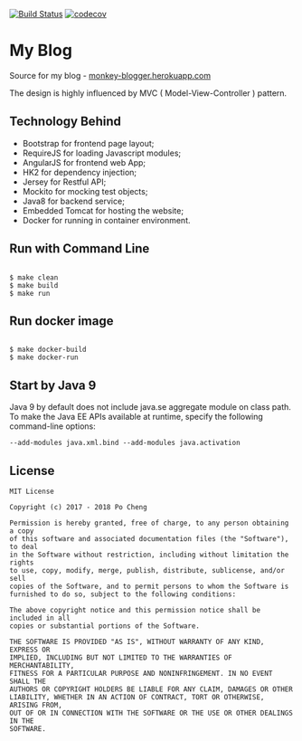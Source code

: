 [![Build Status](https://travis-ci.org/chengpo/my-blog.svg?branch=master)](https://travis-ci.org/chengpo/my-blog)
[![codecov](https://codecov.io/gh/chengpo/my-blog/branch/master/graph/badge.svg)](https://codecov.io/gh/chengpo/my-blog)


# My Blog

Source for my blog - <a href="http://monkey-blogger.herokuapp.com" target="_blank">monkey-blogger.herokuapp.com</a>

The design is highly influenced by MVC ( Model-View-Controller ) pattern.

## Technology Behind


- Bootstrap for frontend page layout;
- RequireJS for loading Javascript modules;
- AngularJS for frontend web App;
- HK2 for dependency injection;
- Jersey for Restful API;
- Mockito for mocking test objects;
- Java8 for backend service;
- Embedded Tomcat for hosting the website;
- Docker for running in container environment.

## Run with Command Line

```

$ make clean
$ make build
$ make run

```

## Run docker image

```

$ make docker-build
$ make docker-run

```


## Start by Java 9
Java 9 by default does not include java.se aggregate module on class path.<br>
To make the Java EE APIs available at runtime, specify the following command-line options: 

```
--add-modules java.xml.bind --add-modules java.activation
```

## License
    MIT License

	Copyright (c) 2017 - 2018 Po Cheng

	Permission is hereby granted, free of charge, to any person obtaining a copy
	of this software and associated documentation files (the "Software"), to deal
	in the Software without restriction, including without limitation the rights
	to use, copy, modify, merge, publish, distribute, sublicense, and/or sell
	copies of the Software, and to permit persons to whom the Software is
	furnished to do so, subject to the following conditions:
	
	The above copyright notice and this permission notice shall be included in all
	copies or substantial portions of the Software.

	THE SOFTWARE IS PROVIDED "AS IS", WITHOUT WARRANTY OF ANY KIND, EXPRESS OR
	IMPLIED, INCLUDING BUT NOT LIMITED TO THE WARRANTIES OF MERCHANTABILITY,
	FITNESS FOR A PARTICULAR PURPOSE AND NONINFRINGEMENT. IN NO EVENT SHALL THE
	AUTHORS OR COPYRIGHT HOLDERS BE LIABLE FOR ANY CLAIM, DAMAGES OR OTHER
	LIABILITY, WHETHER IN AN ACTION OF CONTRACT, TORT OR OTHERWISE, ARISING FROM,
	OUT OF OR IN CONNECTION WITH THE SOFTWARE OR THE USE OR OTHER DEALINGS IN THE
	SOFTWARE.
	
